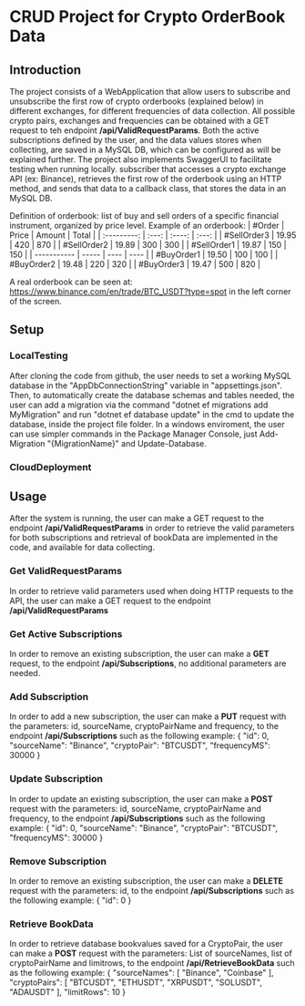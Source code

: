 # CRUD Project for Crypto OrderBook Data

## Introduction
The project consists of a WebApplication that allow users to subscribe and unsubscribe the first row of crypto orderbooks (explained below)
in different exchanges, for different frequencies of data collection. All possible crypto pairs, exchanges and frequencies can be obtained
with a GET request to teh endpoint  **/api/ValidRequestParams**.
Both the active subscriptions defined by the user, and the data values stores when collecting, are saved in a MySQL DB, which can be configured
as will be explained further.
The project also implements SwaggerUI to facilitate testing when running locally.
subscriber that accesses a crypto exchange API (ex: Binance), retrieves the first row of the orderbook using an HTTP method,
and sends that data to a callback class, that stores the data in an MySQL DB.

Definition of orderbook: list of buy and sell orders of a specific financial instrument, organized by price level.
Example of an orderbook:
|    #Order   | Price | Amount | Total |
| :---------: | :---: | :----: | :---: |
| #SellOrder3 | 19.95 |  420   |  870  |
| #SellOrder2 | 19.89 |  300   |  300  |
| #SellOrder1 | 19.87 |  150   |  150  |
| ----------- | ----- |  ----  |  ---- |
| #BuyOrder1  | 19.50 |  100   |  100  |
| #BuyOrder2  | 19.48 |  220   |  320  |
| #BuyOrder3  | 19.47 |  500   |  820  |

A real orderbook can be seen at: https://www.binance.com/en/trade/BTC_USDT?type=spot in the left corner of the screen.


## Setup

### LocalTesting
After cloning the code from github, the user needs to set a working MySQL database in the "AppDbConnectionString" variable in "appsettings.json".
Then, to automatically create the database schemas and tables needed, the user can add a migration via the command "dotnet ef migrations add MyMigration"
and run "dotnet ef database update" in the cmd to update the database, inside the project file folder.
In a windows enviroment, the user can use simpler commands in the Package Manager Console, just Add-Migration "{MigrationName}" and Update-Database.


### CloudDeployment



## Usage
After the system is running, the user can make a GET request to the endpoint **/api/ValidRequestParams** 
in order to retrieve the valid parameters for both subscriptions and retrieval of bookData are implemented in the code, and available for data collecting.

### Get ValidRequestParams
In order to retrieve valid parameters used when doing HTTP requests to the API, the user can make a GET request to the endpoint **/api/ValidRequestParams**

### Get Active Subscriptions
In order to remove an existing subscription, the user can make a **GET** request, to the endpoint **/api/Subscriptions**,
no additional parameters are needed.


### Add Subscription
In order to add a new subscription, the user can make a **PUT** request with the parameters:
id, sourceName, cryptoPairName and frequency, to the endpoint **/api/Subscriptions** such as the following example:
{
  "id": 0,
  "sourceName": "Binance",
  "cryptoPair": "BTCUSDT",
  "frequencyMS": 30000
}

### Update Subscription
In order to update an existing subscription, the user can make a **POST** request with the parameters:
id, sourceName, cryptoPairName and frequency, to the endpoint **/api/Subscriptions** such as the following example:
{
  "id": 0,
  "sourceName": "Binance",
  "cryptoPair": "BTCUSDT",
  "frequencyMS": 30000
}

### Remove Subscription
In order to remove an existing subscription, the user can make a **DELETE** request with the parameters:
id, to the endpoint **/api/Subscriptions** such as the following example:
{
  "id": 0
}


### Retrieve BookData
In order to retrieve database bookvalues saved for a CryptoPair, the user can make a **POST** request with the parameters:
List of sourceNames, list of cryptoPairName and limitrows, to the endpoint **/api/RetrieveBookData** such as the following example:
{
  "sourceNames": [
    "Binance",
    "Coinbase"
  ],
  "cryptoPairs": [
    "BTCUSDT",
    "ETHUSDT",
    "XRPUSDT",
    "SOLUSDT",
    "ADAUSDT"
  ],
  "limitRows": 10
}